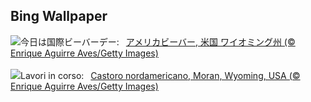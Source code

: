 ## Bing Wallpaper
![](https://www.bing.com/th?id=OHR.BeaverDay_JA-JP3508921078_UHD.jpg&w=1000)今日は国際ビーバーデー:&nbsp;&ensp;[アメリカビーバー, 米国 ワイオミング州 (© Enrique Aguirre Aves/Getty Images)](https://www.bing.com/th?id=OHR.BeaverDay_JA-JP3508921078_UHD.jpg)
<br><br/>
![](https://www.bing.com/th?id=OHR.BeaverDay_IT-IT8371039769_UHD.jpg&w=1000)Lavori in corso:&nbsp;&ensp;[Castoro nordamericano, Moran, Wyoming, USA (© Enrique Aguirre Aves/Getty Images)](https://www.bing.com/th?id=OHR.BeaverDay_IT-IT8371039769_UHD.jpg)
<br><br/>
